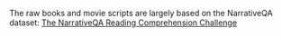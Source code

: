 The raw books and movie scripts are largely based on the NarrativeQA dataset: [The NarrativeQA Reading Comprehension
Challenge](https://arxiv.org/abs/1712.07040)